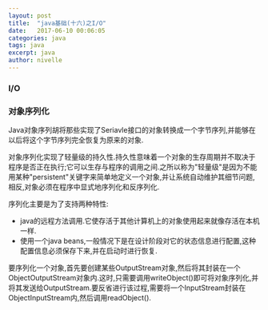 ```yaml
---
layout: post
title:  "java基础(十六)之I/O"
date:   2017-06-10 00:06:05
categories: java
tags: java
excerpt: java
author: nivelle
---
```


### I/O


### 对象序列化

Java对象序列胡将那些实现了Seriavle接口的对象转换成一个字节序列,并能够在以后将这个字节序列完全恢复为原来的对象.

对象序列化实现了轻量级的持久性.持久性意味着一个对象的生存周期并不取决于程序是否正在执行;它可以生存与程序的调用之间.之所以称为"轻量级"是因为不能用某种"persistent"关键字来简单地定义一个对象,并让系统自动维护其细节问题,相反,对象必须在程序中显式地序列化和反序列化.

序列化主要是为了支持两种特性:

- java的远程方法调用.它使存活于其他计算机上的对象使用起来就像存活在本机一样.
- 使用一个java beans,一般情况下是在设计阶段对它的状态信息进行配置,这种配置信息必须保存下来,并在启动时进行恢复.


要序列化一个对象,首先要创建某些OutputStream对象,然后将其封装在一个ObjectOutputStream对象内.这时,只需要调用writeObject()即可将对象序列化,并将其发送给OutputStream.要反省进行该过程,需要将一个InputStream封装在ObjectInputStream内,然后调用readObject().
